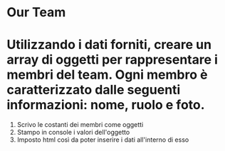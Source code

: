 Our Team
===
Utilizzando i dati forniti, creare un array di oggetti per rappresentare i membri del team.
Ogni membro è caratterizzato dalle seguenti informazioni: nome, ruolo e foto.
===
1. Scrivo le costanti dei membri come oggetti
2. Stampo in console i valori dell'oggetto
3. Imposto html così da poter inserire i dati all'interno di esso